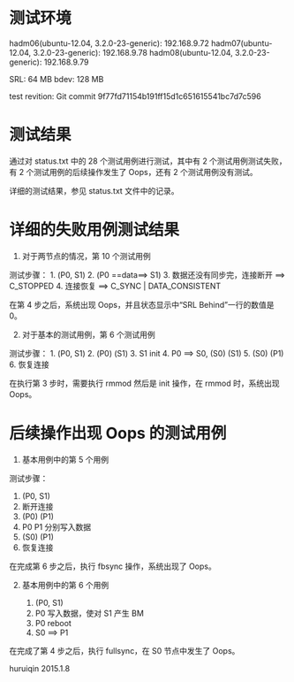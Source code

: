 
# 测试环境

hadm06(ubuntu-12.04, 3.2.0-23-generic): 192.168.9.72
hadm07(ubuntu-12.04, 3.2.0-23-generic): 192.168.9.78
hadm08(ubuntu-12.04, 3.2.0-23-generic): 192.168.9.79

SRL:   64 MB
bdev: 128 MB

test revition: Git commit 9f77fd71154b191ff15d1c651615541bc7d7c596

# 测试结果

通过对 status.txt 中的 28 个测试用例进行测试，其中有 2 个测试用例测试失败，有 2
个测试用例的后续操作发生了 Oops，还有 2 个测试用例没有测试。

详细的测试结果，参见 status.txt 文件中的记录。

# 详细的失败用例测试结果

1. 对于两节点的情况，第 10 个测试用例

测试步骤：
        1. (P0, S1)
        2. (P0 ==data==> S1)
        3. 数据还没有同步完，连接断开 ==> C_STOPPED
        4. 连接恢复 ==> C_SYNC | DATA_CONSISTENT

在第 4 步之后，系统出现 Oops，并且状态显示中“SRL Behind”一行的数值是 0。

2. 对于基本的测试用例，第 6 个测试用例

测试步骤：
        1. (P0, S1)
        2. (P0) (S1)
        3. S1 init
        4. P0 ==> S0, (S0) (S1)
        5. (S0) (P1)
        6. 恢复连接

在执行第 3 步时，需要执行 rmmod 然后是 init 操作，在 rmmod 时，系统出现 Oops。

# 后续操作出现 Oops 的测试用例

1. 基本用例中的第 5 个用例

测试步骤：


   1. (P0, S1)
   2. 断开连接
   3. (P0) (P1)
   4. P0 P1 分别写入数据
   5. (S0) (P1)
   6. 恢复连接

在完成第 6 步之后，执行 fbsync 操作，系统出现了 Oops。

2. 基本用例中的第 6 个用例


   1. (P0, S1)
   2. P0 写入数据，使对 S1 产生 BM
   3. P0 reboot
   4. S0 ==> P1

在完成了第 4 步之后，执行 fullsync，在 S0 节点中发生了 Oops。


huruiqin
2015.1.8
